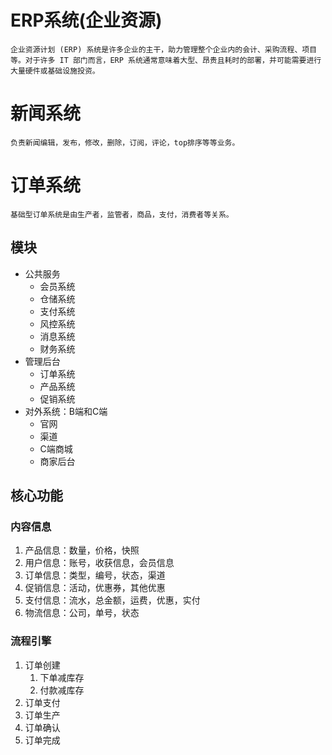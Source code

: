 # ERP系统(企业资源)
    企业资源计划 (ERP) 系统是许多企业的主干，助力管理整个企业内的会计、采购流程、项目等。对于许多 IT 部门而言，ERP 系统通常意味着大型、昂贵且耗时的部署，并可能需要进行大量硬件或基础设施投资。
 
# 新闻系统
    负责新闻编辑，发布，修改，删除，订阅，评论，top排序等等业务。

# 订单系统
    基础型订单系统是由生产者，监管者，商品，支付，消费者等关系。

## 模块
* 公共服务
  * 会员系统
  * 仓储系统
  * 支付系统
  * 风控系统
  * 消息系统
  * 财务系统
* 管理后台
  * 订单系统
  * 产品系统
  * 促销系统
* 对外系统：B端和C端
  * 官网
  * 渠道
  * C端商城
  * 商家后台

## 核心功能
### 内容信息
1. 产品信息：数量，价格，快照
2. 用户信息：账号，收获信息，会员信息
3. 订单信息：类型，编号，状态，渠道
4. 促销信息：活动，优惠券，其他优惠
5. 支付信息：流水，总金额，运费，优惠，实付
6. 物流信息：公司，单号，状态
### 流程引擎
1. 订单创建
   1. 下单减库存
   2. 付款减库存
2. 订单支付
3. 订单生产
4. 订单确认
5. 订单完成
